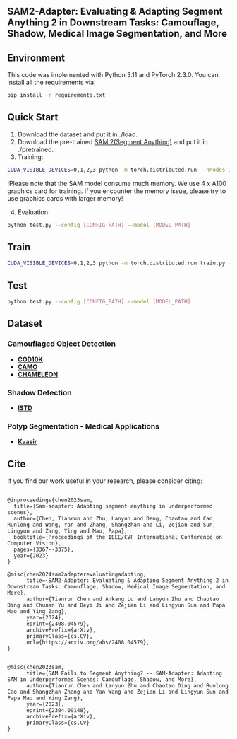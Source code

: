 ## SAM2-Adapter: Evaluating & Adapting Segment Anything 2 in Downstream Tasks: Camouflage, Shadow, Medical Image Segmentation, and More

## Environment
This code was implemented with Python 3.11 and PyTorch 2.3.0. You can install all the requirements via:
```bash
pip install -r requirements.txt
```


## Quick Start
1. Download the dataset and put it in ./load.
2. Download the pre-trained [SAM 2(Segment Anything)](https://github.com/facebookresearch/segment-anything-2) and put it in ./pretrained.
3. Training:
```bash
CUDA_VISIBLE_DEVICES=0,1,2,3 python -m torch.distributed.run --nnodes 1 --nproc_per_node 4 loadddptrain.py --config configs/demo.yaml
```
!Please note that the SAM model consume much memory. We use 4 x A100 graphics card for training. If you encounter the memory issue, please try to use graphics cards with larger memory!


4. Evaluation:
```bash
python test.py --config [CONFIG_PATH] --model [MODEL_PATH]
```

## Train
```bash
CUDA_VISIBLE_DEVICES=0,1,2,3 python -m torch.distributed.run train.py --nnodes 1 --nproc_per_node 4 --config [CONFIG_PATH]
```

## Test
```bash
python test.py --config [CONFIG_PATH] --model [MODEL_PATH]
```

## Dataset

### Camouflaged Object Detection
- **[COD10K](https://github.com/DengPingFan/SINet/)**
- **[CAMO](https://drive.google.com/open?id=1h-OqZdwkuPhBvGcVAwmh0f1NGqlH_4B6)**
- **[CHAMELEON](https://www.polsl.pl/rau6/datasets/)**

### Shadow Detection
- **[ISTD](https://github.com/DeepInsight-PCALab/ST-CGAN)**

### Polyp Segmentation - Medical Applications
- **[Kvasir](https://datasets.simula.no/kvasir-seg/)**

## Cite

If you find our work useful in your research, please consider citing:

```

@inproceedings{chen2023sam,
  title={Sam-adapter: Adapting segment anything in underperformed scenes},
  author={Chen, Tianrun and Zhu, Lanyun and Deng, Chaotao and Cao, Runlong and Wang, Yan and Zhang, Shangzhan and Li, Zejian and Sun, Lingyun and Zang, Ying and Mao, Papa},
  booktitle={Proceedings of the IEEE/CVF International Conference on Computer Vision},
  pages={3367--3375},
  year={2023}
}

@misc{chen2024sam2adapterevaluatingadapting,
      title={SAM2-Adapter: Evaluating & Adapting Segment Anything 2 in Downstream Tasks: Camouflage, Shadow, Medical Image Segmentation, and More}, 
      author={Tianrun Chen and Ankang Lu and Lanyun Zhu and Chaotao Ding and Chunan Yu and Deyi Ji and Zejian Li and Lingyun Sun and Papa Mao and Ying Zang},
      year={2024},
      eprint={2408.04579},
      archivePrefix={arXiv},
      primaryClass={cs.CV},
      url={https://arxiv.org/abs/2408.04579}, 
}


@misc{chen2023sam,
      title={SAM Fails to Segment Anything? -- SAM-Adapter: Adapting SAM in Underperformed Scenes: Camouflage, Shadow, and More}, 
      author={Tianrun Chen and Lanyun Zhu and Chaotao Ding and Runlong Cao and Shangzhan Zhang and Yan Wang and Zejian Li and Lingyun Sun and Papa Mao and Ying Zang},
      year={2023},
      eprint={2304.09148},
      archivePrefix={arXiv},
      primaryClass={cs.CV}
}


```
